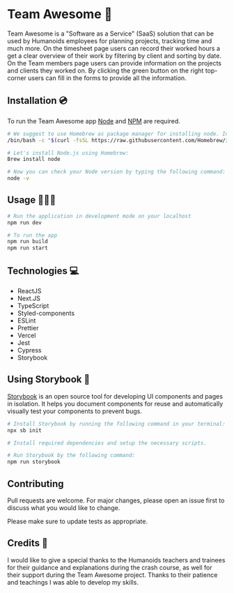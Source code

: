 # Team Awesome 📅

Team Awesome is a "Software as a Service" (SaaS) solution that can be used by Humanoids employees for planning projects, tracking time and much more. On the timesheet page users can record their worked hours a get a clear overview of their work by filtering by client and sorting by date. On the Team members page users can provide information on the projects and clients they worked on. By clicking the green button on the right top-corner users can fill in the forms to provide all the information.

## Installation 💿

To run the Team Awesome app [Node](https://nodejs.org/en/) and [NPM](https://docs.npmjs.com/) are required.

```bash
# We suggest to use Homebrew as package manager for installing node. In order to install Homebrew we need to pull the latest installation script from the website.
/bin/bash -c "$(curl -fsSL https://raw.githubusercontent.com/Homebrew/install/HEAD/install.sh)"

# Let's install Node.js using Homebrew:
Brew install node

# Now you can check your Node version by typing the following command:
node -v
```

## Usage 👨🏻‍💻

```bash
# Run the application in development mode on your localhost
npm run dev

# To run the app
npm run build
npm run start
```

## Technologies 💻

- ReactJS
- Next.JS
- TypeScript
- Styled-components
- ESLint
- Prettier
- Vercel
- Jest
- Cypress
- Storybook

## Using Storybook 📕

[Storybook](https://storybook.js.org/) is an open source tool for developing UI components and pages in isolation. It helps you document components for reuse and automatically visually test your components to prevent bugs.

```bash
# Install Storybook by running the following command in your terminal:
npx sb init

# Install required dependencies and setup the necessary scripts.

# Run Storybook by the following command:
npm run storybook
```

## Contributing

Pull requests are welcome. For major changes, please open an issue first to discuss what you would like to change.

Please make sure to update tests as appropriate.

## Credits 🤝

I would like to give a special thanks to the Humanoids teachers and trainees for their guidance and explanations during the crash course, as well for their support during the Team Awesome project. Thanks to their patience and teachings I was able to develop my skills.
